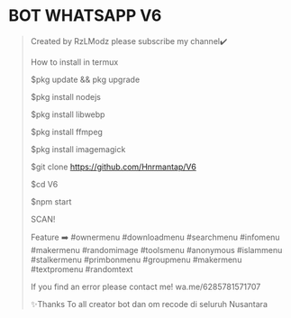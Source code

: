 # BOT WHATSAPP V6
> Created by RzLModz
> please subscribe my channel✔️
> 
> How to install in termux
>
> $pkg update && pkg upgrade
>
> $pkg install nodejs
>
> $pkg install libwebp
>
> $pkg install ffmpeg
>
> $pkg install imagemagick
>
> $git clone https://github.com/Hnrmantap/V6
>
> $cd V6
>
> $npm start
>
> SCAN!
>
> Feature ➡️
#ownermenu
#downloadmenu
#searchmenu
#infomenu
#makermenu
#randomimage
#toolsmenu
#anonymous
#islammenu
#stalkermenu
#primbonmenu
#groupmenu
#makermenu
#textpromenu
#randomtext
>
> If you find an error please contact me!
wa.me/6285781571707
>
> ✨Thanks To all creator bot dan om recode di seluruh Nusantara
